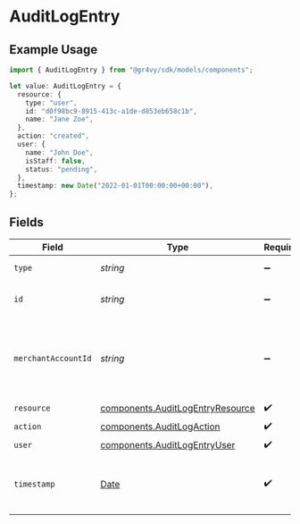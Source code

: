 # AuditLogEntry

## Example Usage

```typescript
import { AuditLogEntry } from "@gr4vy/sdk/models/components";

let value: AuditLogEntry = {
  resource: {
    type: "user",
    id: "d0f98bc9-8915-413c-a1de-d853eb658c1b",
    name: "Jane Zoe",
  },
  action: "created",
  user: {
    name: "John Doe",
    isStaff: false,
    status: "pending",
  },
  timestamp: new Date("2022-01-01T00:00:00+00:00"),
};
```

## Fields

| Field                                                                                         | Type                                                                                          | Required                                                                                      | Description                                                                                   | Example                                                                                       |
| --------------------------------------------------------------------------------------------- | --------------------------------------------------------------------------------------------- | --------------------------------------------------------------------------------------------- | --------------------------------------------------------------------------------------------- | --------------------------------------------------------------------------------------------- |
| `type`                                                                                        | *string*                                                                                      | :heavy_minus_sign:                                                                            | Always `audit-log`.                                                                           | audit-log                                                                                     |
| `id`                                                                                          | *string*                                                                                      | :heavy_minus_sign:                                                                            | The ID for the audit log entry.                                                               | 8d3fe99b-1422-42e6-bbb3-932d95ae5f79                                                          |
| `merchantAccountId`                                                                           | *string*                                                                                      | :heavy_minus_sign:                                                                            | The ID of the merchant account this entry was created for.                                    | default                                                                                       |
| `resource`                                                                                    | [components.AuditLogEntryResource](../../models/components/auditlogentryresource.md)          | :heavy_check_mark:                                                                            | N/A                                                                                           |                                                                                               |
| `action`                                                                                      | [components.AuditLogAction](../../models/components/auditlogaction.md)                        | :heavy_check_mark:                                                                            | N/A                                                                                           | created                                                                                       |
| `user`                                                                                        | [components.AuditLogEntryUser](../../models/components/auditlogentryuser.md)                  | :heavy_check_mark:                                                                            | N/A                                                                                           |                                                                                               |
| `timestamp`                                                                                   | [Date](https://developer.mozilla.org/en-US/docs/Web/JavaScript/Reference/Global_Objects/Date) | :heavy_check_mark:                                                                            | The date and time that the action was performed.                                              | 2022-01-01T00:00:00+00:00                                                                     |